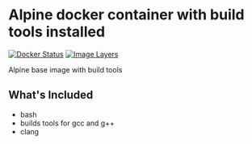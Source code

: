 # Alpine docker container with build tools installed

[![Docker Status](https://img.shields.io/badge/docker-ready-blue.svg)](https://registry.hub.docker.com/u/cmckni3/alpine-build-tools)
[![Image Layers](https://badge.imagelayers.io/cmckni3/alpine-build-tools.svg)](https://imagelayers.io/?images=cmckni3/alpine-build-tools:latest 'Get your own badge on imagelayers.io')

Alpine base image with build tools

## What's Included

* bash
* builds tools for gcc and g++
* clang
